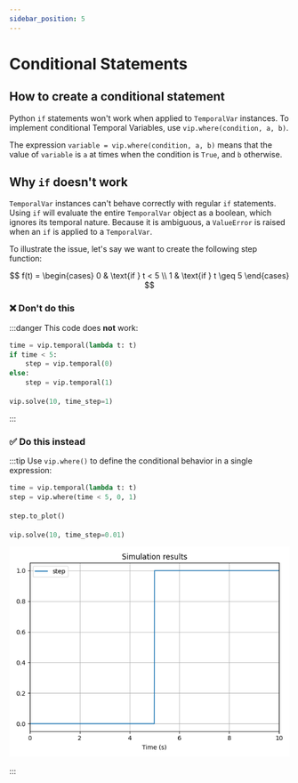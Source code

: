 ```yaml
---
sidebar_position: 5
---
```


# Conditional Statements

## How to create a conditional statement

Python `if` statements won't work when applied to `TemporalVar` instances. To implement conditional Temporal Variables, use `vip.where(condition, a, b)`.

The expression  `variable = vip.where(condition, a, b)` means that the value of `variable` is `a` at times when the condition is `True`, and `b` otherwise.

## Why `if` doesn't work

`TemporalVar` instances can't behave correctly with regular `if` statements. Using `if` will evaluate the entire `TemporalVar` object as a boolean, which ignores its temporal nature. Because it is ambiguous, a `ValueError` is raised when an `if` is applied to a `TemporalVar`.

To illustrate the issue, let's say we want to create the following step function:

$$
f(t) =
\begin{cases}
0 & \text{if } t < 5 \\
1 & \text{if } t \geq 5
\end{cases}
$$

### ❌ Don't do this

:::danger
This code does **not** work:

```python
time = vip.temporal(lambda t: t)
if time < 5:
    step = vip.temporal(0)
else:
    step = vip.temporal(1)

vip.solve(10, time_step=1)
```
:::

### ✅ Do this instead

:::tip
Use `vip.where()` to define the conditional behavior in a single expression:

```python
time = vip.temporal(lambda t: t)
step = vip.where(time < 5, 0, 1)

step.to_plot()

vip.solve(10, time_step=0.01)
```

![Step plot](../images/step.png)

:::
